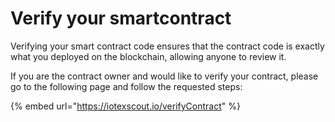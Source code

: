 # Verify your smartcontract

Verifying your smart contract code ensures that the contract code is exactly what you deployed on the blockchain, allowing anyone to review it.&#x20;

If you are the contract owner and would like to verify your contract, please go to the following page and follow the requested steps:

{% embed url="https://iotexscout.io/verifyContract" %}



###

